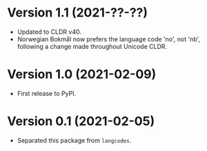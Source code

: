 # Version 1.1 (2021-??-??)

- Updated to CLDR v40.
- Norwegian Bokmål now prefers the language code 'no', not 'nb', following a change made throughout Unicode CLDR.

# Version 1.0 (2021-02-09)

- First release to PyPI.

# Version 0.1 (2021-02-05)

- Separated this package from `langcodes`.
